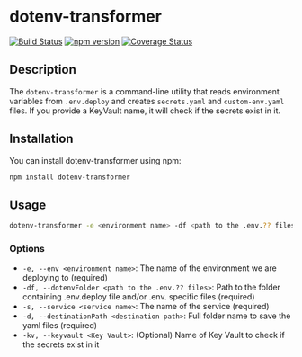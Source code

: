 # dotenv-transformer

[![Build Status](https://travis-ci.org/andrewmclagan/dotenv-transformer.svg?branch=master)](https://travis-ci.org/andrewmclagan/dotenv-transformer)
[![npm version](https://badge.fury.io/js/dotenv-transformer.svg)](https://badge.fury.io/js/dotenv-transformer)
[![Coverage Status](https://coveralls.io/repos/github/andrewmclagan/dotenv-transformer/badge.svg?branch=master)](https://coveralls.io/github/andrewmclagan/dotenv-transformer?branch=master)

## Description

The `dotenv-transformer` is a command-line utility that reads environment variables from `.env.deploy` and creates `secrets.yaml` and `custom-env.yaml` files.
If you provide a KeyVault name, it will check if the secrets exist in it.

## Installation

You can install dotenv-transformer using npm:

```bash
npm install dotenv-transformer
```

## Usage

```bash
dotenv-transformer -e <environment name> -df <path to the .env.?? files> -s <service name> -d <destination path> [-kv <Key Vault>]
```

### Options

- `-e, --env <environment name>`: The name of the environment we are deploying to (required)
- `-df, --dotenvFolder <path to the .env.?? files>`: Path to the folder containing .env.deploy file and/or .env. specific files (required)
- `-s, --service <service name>`: The name of the service (required)
- `-d, --destinationPath <destination path>`: Full folder name to save the yaml files (required)
- `-kv, --keyvault <Key Vault>`: (Optional) Name of Key Vault to check if the secrets exist in it
